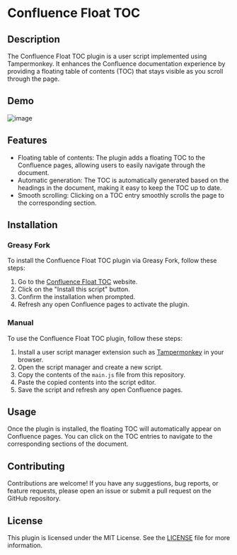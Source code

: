 # Confluence Float TOC

## Description
The Confluence Float TOC plugin is a user script implemented using Tampermonkey. It enhances the Confluence documentation experience by providing a floating table of contents (TOC) that stays visible as you scroll through the page.

## Demo

![image](https://github.com/mkdir700/confluence-float-toc/assets/56359329/d74795d0-12f6-49ce-9492-7ec24284111f)


## Features
- Floating table of contents: The plugin adds a floating TOC to the Confluence pages, allowing users to easily navigate through the document.
- Automatic generation: The TOC is automatically generated based on the headings in the document, making it easy to keep the TOC up to date.
- Smooth scrolling: Clicking on a TOC entry smoothly scrolls the page to the corresponding section.

## Installation

### Greasy Fork

To install the Confluence Float TOC plugin via Greasy Fork, follow these steps:
1. Go to the [Confluence Float TOC](https://greasyfork.org/zh-CN/scripts/500070-confluence-floating-toc) website.
2. Click on the "Install this script" button.
3. Confirm the installation when prompted.
4. Refresh any open Confluence pages to activate the plugin.

### Manual            

To use the Confluence Float TOC plugin, follow these steps:
1. Install a user script manager extension such as [Tampermonkey](https://chromewebstore.google.com/detail/%E7%AF%A1%E6%94%B9%E7%8C%B4/dhdgffkkebhmkfjojejmpbldmpobfkfo) in your browser.
2. Open the script manager and create a new script.
3. Copy the contents of the `main.js` file from this repository.
4. Paste the copied contents into the script editor.
5. Save the script and refresh any open Confluence pages.

## Usage
Once the plugin is installed, the floating TOC will automatically appear on Confluence pages. You can click on the TOC entries to navigate to the corresponding sections of the document.

## Contributing
Contributions are welcome! If you have any suggestions, bug reports, or feature requests, please open an issue or submit a pull request on the GitHub repository.

## License
This plugin is licensed under the MIT License. See the [LICENSE](LICENSE) file for more information.
